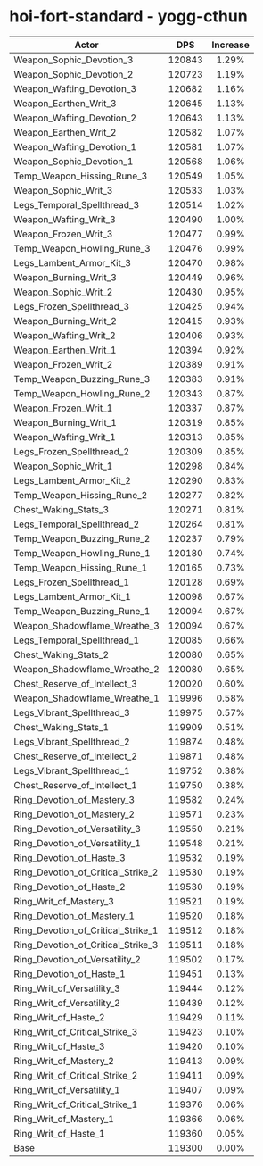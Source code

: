 # hoi-fort-standard - yogg-cthun
| Actor | DPS | Increase |
|---|:---:|:---:|
|Weapon_Sophic_Devotion_3|120843|1.29%|
|Weapon_Sophic_Devotion_2|120723|1.19%|
|Weapon_Wafting_Devotion_3|120682|1.16%|
|Weapon_Earthen_Writ_3|120645|1.13%|
|Weapon_Wafting_Devotion_2|120643|1.13%|
|Weapon_Earthen_Writ_2|120582|1.07%|
|Weapon_Wafting_Devotion_1|120581|1.07%|
|Weapon_Sophic_Devotion_1|120568|1.06%|
|Temp_Weapon_Hissing_Rune_3|120549|1.05%|
|Weapon_Sophic_Writ_3|120533|1.03%|
|Legs_Temporal_Spellthread_3|120514|1.02%|
|Weapon_Wafting_Writ_3|120490|1.00%|
|Weapon_Frozen_Writ_3|120477|0.99%|
|Temp_Weapon_Howling_Rune_3|120476|0.99%|
|Legs_Lambent_Armor_Kit_3|120470|0.98%|
|Weapon_Burning_Writ_3|120449|0.96%|
|Weapon_Sophic_Writ_2|120430|0.95%|
|Legs_Frozen_Spellthread_3|120425|0.94%|
|Weapon_Burning_Writ_2|120415|0.93%|
|Weapon_Wafting_Writ_2|120406|0.93%|
|Weapon_Earthen_Writ_1|120394|0.92%|
|Weapon_Frozen_Writ_2|120389|0.91%|
|Temp_Weapon_Buzzing_Rune_3|120383|0.91%|
|Temp_Weapon_Howling_Rune_2|120343|0.87%|
|Weapon_Frozen_Writ_1|120337|0.87%|
|Weapon_Burning_Writ_1|120319|0.85%|
|Weapon_Wafting_Writ_1|120313|0.85%|
|Legs_Frozen_Spellthread_2|120309|0.85%|
|Weapon_Sophic_Writ_1|120298|0.84%|
|Legs_Lambent_Armor_Kit_2|120290|0.83%|
|Temp_Weapon_Hissing_Rune_2|120277|0.82%|
|Chest_Waking_Stats_3|120271|0.81%|
|Legs_Temporal_Spellthread_2|120264|0.81%|
|Temp_Weapon_Buzzing_Rune_2|120237|0.79%|
|Temp_Weapon_Howling_Rune_1|120180|0.74%|
|Temp_Weapon_Hissing_Rune_1|120165|0.73%|
|Legs_Frozen_Spellthread_1|120128|0.69%|
|Legs_Lambent_Armor_Kit_1|120098|0.67%|
|Temp_Weapon_Buzzing_Rune_1|120094|0.67%|
|Weapon_Shadowflame_Wreathe_3|120094|0.67%|
|Legs_Temporal_Spellthread_1|120085|0.66%|
|Chest_Waking_Stats_2|120080|0.65%|
|Weapon_Shadowflame_Wreathe_2|120080|0.65%|
|Chest_Reserve_of_Intellect_3|120020|0.60%|
|Weapon_Shadowflame_Wreathe_1|119996|0.58%|
|Legs_Vibrant_Spellthread_3|119975|0.57%|
|Chest_Waking_Stats_1|119909|0.51%|
|Legs_Vibrant_Spellthread_2|119874|0.48%|
|Chest_Reserve_of_Intellect_2|119871|0.48%|
|Legs_Vibrant_Spellthread_1|119752|0.38%|
|Chest_Reserve_of_Intellect_1|119750|0.38%|
|Ring_Devotion_of_Mastery_3|119582|0.24%|
|Ring_Devotion_of_Mastery_2|119571|0.23%|
|Ring_Devotion_of_Versatility_3|119550|0.21%|
|Ring_Devotion_of_Versatility_1|119548|0.21%|
|Ring_Devotion_of_Haste_3|119532|0.19%|
|Ring_Devotion_of_Critical_Strike_2|119530|0.19%|
|Ring_Devotion_of_Haste_2|119530|0.19%|
|Ring_Writ_of_Mastery_3|119521|0.19%|
|Ring_Devotion_of_Mastery_1|119520|0.18%|
|Ring_Devotion_of_Critical_Strike_1|119512|0.18%|
|Ring_Devotion_of_Critical_Strike_3|119511|0.18%|
|Ring_Devotion_of_Versatility_2|119502|0.17%|
|Ring_Devotion_of_Haste_1|119451|0.13%|
|Ring_Writ_of_Versatility_3|119444|0.12%|
|Ring_Writ_of_Versatility_2|119439|0.12%|
|Ring_Writ_of_Haste_2|119429|0.11%|
|Ring_Writ_of_Critical_Strike_3|119423|0.10%|
|Ring_Writ_of_Haste_3|119420|0.10%|
|Ring_Writ_of_Mastery_2|119413|0.09%|
|Ring_Writ_of_Critical_Strike_2|119411|0.09%|
|Ring_Writ_of_Versatility_1|119407|0.09%|
|Ring_Writ_of_Critical_Strike_1|119376|0.06%|
|Ring_Writ_of_Mastery_1|119366|0.06%|
|Ring_Writ_of_Haste_1|119360|0.05%|
|Base|119300|0.00%|
